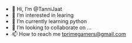 - 👋 Hi, I’m @TanniJaat
- 👀 I’m interested in learing
- 🌱 I’m currently learning python
- 💞️ I’m looking to collaborate on ...
- 📫 How to reach me tprimegamers@gmail.com

<!---
TanniJaat/TanniJaat is a ✨ special ✨ repository because its `README.md` (this file) appears on your GitHub profile.
You can click the Preview link to take a look at your changes.
--->
